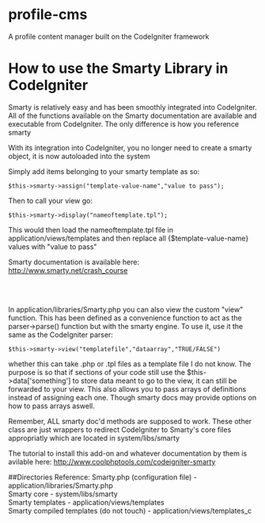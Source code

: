 # profile-cms
A profile content manager built on the CodeIgniter framework

# How to use the Smarty Library in CodeIgniter
Smarty is relatively easy and has been smoothly integrated into CodeIgniter. All of the functions available on the
Smarty documentation are available and executable from CodeIgniter. The only difference is how you reference smarty

With its integration into CodeIgniter, you no longer need to create a smarty object, it is now autoloaded into the system

Simply add items belonging to your smarty template as so:
````
$this->smarty->assign("template-value-name","value to pass");
````
Then to call your view go:
````
$this->smarty->display("nameoftemplate.tpl");
````
This would then load the nameoftemplate.tpl file in application/views/templates and then replace all {$template-value-name}
values with "value to pass"

Smarty documentation is available here: <a href="http://www.smarty.net/crash_course">http://www.smarty.net/crash_course</a>

<br><br>

In application/libraries/Smarty.php you can also view the custom "view" function. This has been defined as a convenience
function to act as the parser->parse() function but with the smarty engine. To use it, use it the same as the CodeIgniter
parser:
````
$this->smarty->view("templatefile","dataarray","TRUE/FALSE")
````
whether this can take .php or .tpl files as a template file I do not know. The purpose is so that if sections of your
code still use the $this->data['something'] to store data meant to go to the view, it can still be forwarded to your
view. This also allows you to pass arrays of definitions instead of assigning each one. Though smarty docs may provide
options on how to pass arrays aswell.

Remember, ALL smarty doc'd methods are supposed to work. These other class are
just wrappers to redirect CodeIgniter to Smarty's core files appropriatly which are located in system/libs/smarty

The tutorial to install this add-on and whatever documentation by them is avilable here:
<a href="http://www.coolphptools.com/codeigniter-smarty">http://www.coolphptools.com/codeigniter-smarty</a>

##Directories Reference:
Smarty.php (configuration file) - application/libraries/Smarty.php <br>
Smarty core - system/libs/smarty <br>
Smarty templates - application/views/templates <br>
Smarty compiled templates (do not touch) - application/views/templates_c <br>